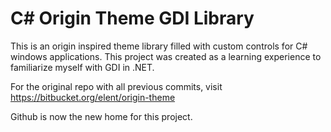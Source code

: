 C# Origin Theme GDI Library
===========================

This is an origin inspired theme library filled with custom controls for C# windows applications. This project was created as a learning experience to familiarize myself with GDI in .NET.

For the original repo with all previous commits, visit https://bitbucket.org/elent/origin-theme

Github is now the new home for this project.
